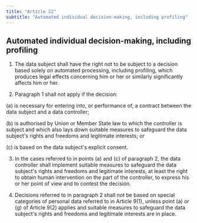 ```yaml
---
title: "Article 22"
subtitle: "Automated individual decision-making, including profiling"
---
```

## Automated individual decision-making, including profiling

1. The data subject shall have the right not to be subject to a decision based solely on automated processing, including profiling, which produces legal effects concerning him or her or similarly significantly affects him or her.

2. Paragraph 1 shall not apply if the decision:

(a) is necessary for entering into, or performance of, a contract between the data subject and a data controller;

(b) is authorised by Union or Member State law to which the controller is subject and which also lays down suitable measures to safeguard the data subject's rights and freedoms and legitimate interests; or

(c) is based on the data subject's explicit consent.

3. In the cases referred to in points (a) and (c) of paragraph 2, the data controller shall implement suitable measures to safeguard the data subject's rights and freedoms and legitimate interests, at least the right to obtain human intervention on the part of the controller, to express his or her point of view and to contest the decision.

4. Decisions referred to in paragraph 2 shall not be based on special categories of personal data referred to in Article 9(1), unless point (a) or (g) of Article 9(2) applies and suitable measures to safeguard the data subject's rights and freedoms and legitimate interests are in place.

